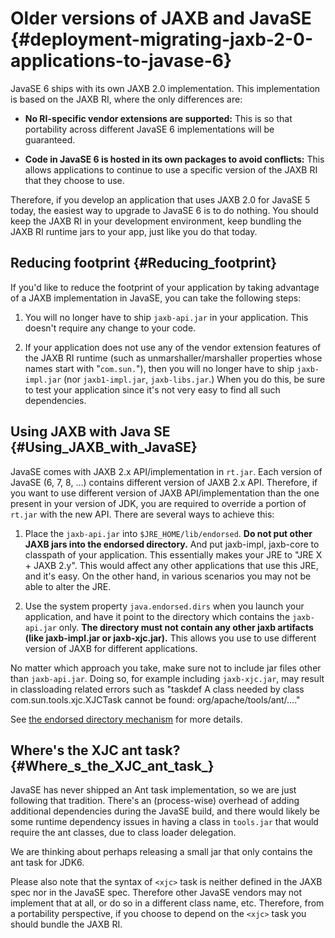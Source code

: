 Older versions of JAXB and JavaSE {#deployment-migrating-jaxb-2-0-applications-to-javase-6}
=================================

JavaSE 6 ships with its own JAXB 2.0 implementation. This implementation
is based on the JAXB RI, where the only differences are:

-   **No RI-specific vendor extensions are supported:** This is so that
    portability across different JavaSE 6 implementations will be
    guaranteed.

-   **Code in JavaSE 6 is hosted in its own packages to avoid
    conflicts:** This allows applications to continue to use a specific
    version of the JAXB RI that they choose to use.

Therefore, if you develop an application that uses JAXB 2.0 for JavaSE 5
today, the easiest way to upgrade to JavaSE 6 is to do nothing. You
should keep the JAXB RI in your development environment, keep bundling
the JAXB RI runtime jars to your app, just like you do that today.

Reducing footprint {#Reducing_footprint}
------------------

If you\'d like to reduce the footprint of your application by taking
advantage of a JAXB implementation in JavaSE, you can take the following
steps:

1.  You will no longer have to ship `jaxb-api.jar` in your application.
    This doesn\'t require any change to your code.

2.  If your application does not use any of the vendor extension
    features of the JAXB RI runtime (such as unmarshaller/marshaller
    properties whose names start with \"`com.sun.`\"), then you will no
    longer have to ship `jaxb-impl.jar` (nor `jaxb1-impl.jar`,
    `jaxb-libs.jar`.) When you do this, be sure to test your application
    since it\'s not very easy to find all such dependencies.

Using JAXB with Java SE {#Using_JAXB_with_JavaSE}
-----------------------

JavaSE comes with JAXB 2.x API/implementation in `rt.jar`. Each version
of JavaSE (6, 7, 8, \...) contains different version of JAXB 2.x API.
Therefore, if you want to use different version of JAXB
API/implementation than the one present in your version of JDK, you are
required to override a portion of `rt.jar` with the new API. There are
several ways to achieve this:

1.  Place the `jaxb-api.jar` into `$JRE_HOME/lib/endorsed`. **Do not put
    other JAXB jars into the endorsed directory.** And put jaxb-impl,
    jaxb-core to classpath of your application. This essentially makes
    your JRE to \"JRE X + JAXB 2.y\". This would affect any other
    applications that use this JRE, and it\'s easy. On the other hand,
    in various scenarios you may not be able to alter the JRE.

2.  Use the system property `java.endorsed.dirs` when you launch your
    application, and have it point to the directory which contains the
    `jaxb-api.jar` only. **The directory must not contain any other jaxb
    artifacts (like jaxb-impl.jar or jaxb-xjc.jar).** This allows you
    use to use different version of JAXB for different applications.

No matter which approach you take, make sure not to include jar files
other than `jaxb-api.jar`. Doing so, for example including
`jaxb-xjc.jar`, may result in classloading related errors such as
\"taskdef A class needed by class com.sun.tools.xjc.XJCTask cannot be
found: org/apache/tools/ant/\....\"

See [the endorsed directory
mechanism](http://docs.oracle.com/javase/6/docs/technotes/guides/standards/)
for more details.

Where\'s the XJC ant task? {#Where_s_the_XJC_ant_task_}
--------------------------

JavaSE has never shipped an Ant task implementation, so we are just
following that tradition. There\'s an (process-wise) overhead of adding
additional dependencies during the JavaSE build, and there would likely
be some runtime dependency issues in having a class in `tools.jar` that
would require the ant classes, due to class loader delegation.

We are thinking about perhaps releasing a small jar that only contains
the ant task for JDK6.

Please also note that the syntax of `<xjc>` task is neither defined in
the JAXB spec nor in the JavaSE spec. Therefore other JavaSE vendors may
not implement that at all, or do so in a different class name, etc.
Therefore, from a portability perspective, if you choose to depend on
the `<xjc>` task you should bundle the JAXB RI.
